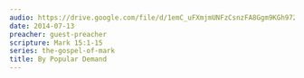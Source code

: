 ```yaml
---
audio: https://drive.google.com/file/d/1emC_uFXmjmUNFzCsnzFA8Ggm9KGh972w/view
date: 2014-07-13
preacher: guest-preacher
scripture: Mark 15:1-15
series: the-gospel-of-mark
title: By Popular Demand
---
```

